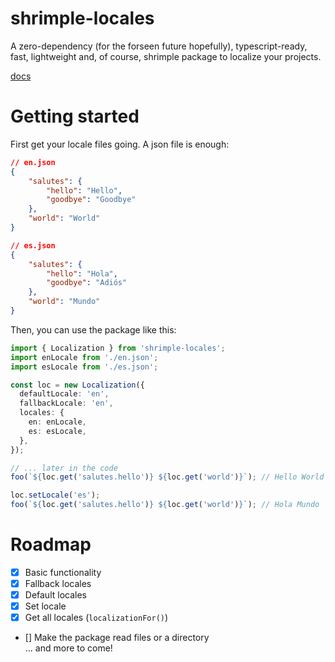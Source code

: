 # shrimple-locales

A zero-dependency (for the forseen future hopefully), typescript-ready, fast, lightweight and, of course, shrimple package to localize your projects.

[docs](https://shrimple.js.org/locales/)

# Getting started

First get your locale files going. A json file is enough:

```json
// en.json
{
    "salutes": {
        "hello": "Hello",
        "goodbye": "Goodbye"
    },
    "world": "World"
}

// es.json
{
    "salutes": {
        "hello": "Hola",
        "goodbye": "Adiós"
    },
    "world": "Mundo"
}
```

Then, you can use the package like this:

```ts
import { Localization } from 'shrimple-locales';
import enLocale from './en.json';
import esLocale from './es.json';

const loc = new Localization({
  defaultLocale: 'en',
  fallbackLocale: 'en',
  locales: {
    en: enLocale,
    es: esLocale,
  },
});

// ... later in the code
foo(`${loc.get('salutes.hello')} ${loc.get('world')}`); // Hello World

loc.setLocale('es');
foo(`${loc.get('salutes.hello')} ${loc.get('world')}`); // Hola Mundo
```

# Roadmap

- [x] Basic functionality
- [x] Fallback locales
- [x] Default locales
- [x] Set locale
- [x] Get all locales (`localizationFor()`)
- [] Make the package read files or a directory  
  ... and more to come!

